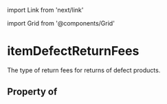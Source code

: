 import Link from 'next/link'
  
import Grid from '@components/Grid'

# itemDefectReturnFees

The type of return fees for returns of defect products.

## Property of



